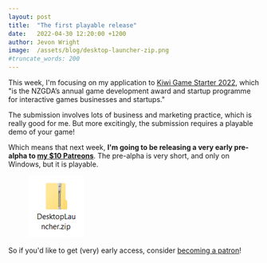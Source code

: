 ```yaml
---
layout: post
title:  "The first playable release"
date:   2022-04-30 12:20:00 +1200
author: Jevon Wright
image:  /assets/blog/desktop-launcher-zip.png
#truncate_words: 200
---
```


This week, I'm focusing on my application to [Kiwi Game Starter 2022](https://nzgda.com/news/kiwi-game-starter-2022-call-for-entries/),
which "is the NZGDA’s annual game development award and startup programme for interactive games businesses and startups."

The submission involves lots of business and marketing practice, which is really good for me.
But more excitingly, the submission requires a playable demo of your game!

Which means that next week,
**I'm going to be releasing a very early pre-alpha to [my $10 Patreons](https://patreon.com/jevon)**.
The pre-alpha is very short, and only on Windows, but it is playable.

<figure class="image">
  <img src="/assets/blog/desktop-launcher-zip.png">
</figure>

So if you'd like to get (very) early access, consider [becoming a patron](https://patreon.com/jevon)!

